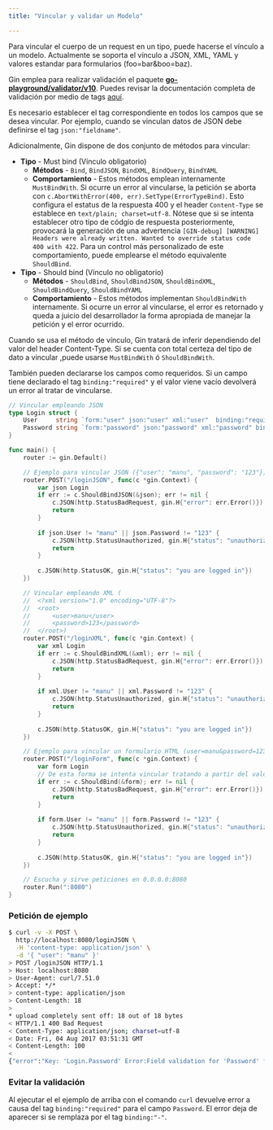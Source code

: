 ```yaml
---
title: "Vincular y validar un Modelo"

---
```


Para vincular el cuerpo de un request en un tipo, puede hacerse el vínculo a un modelo. Actualmente se soporta el vínculo a JSON, XML, YAML y valores estandar para formularios (foo=bar&boo=baz).

Gin emplea para realizar validación el paquete [**go-playground/validator/v10**](https://github.com/go-playground/validator). Puedes revisar la documentación completa de validación por medio de tags [aquí](https://pkg.go.dev/github.com/go-playground/validator/v10#hdr-Baked_In_Validators_and_Tags).

Es necesario establecer el tag correspondiente en todos los campos que se desea vincular. Por ejemplo, cuando se vinculan datos de JSON debe definirse el tag `json:"fieldname"`.

Adicionalmente, Gin dispone de dos conjunto de métodos para vincular:
- **Tipo** - Must bind (Vínculo obligatorio)
  - **Métodos** - `Bind`, `BindJSON`, `BindXML`, `BindQuery`, `BindYAML`
  - **Comportamiento** - Estos métodos emplean internamente `MustBindWith`. Si ocurre un error al vincularse, la petición se aborta con `c.AbortWithError(400, err).SetType(ErrorTypeBind)`. Esto configura el estatus de la respuesta 400 y el header `Content-Type` se establece en `text/plain; charset=utf-8`. Nótese que si se intenta establecer otro tipo de códgio de respuesta posteriormente, provocará la generación de una advertencia `[GIN-debug] [WARNING] Headers were already written. Wanted to override status code 400 with 422`. Para un control más personalizado de este comportamiento, puede emplearse el método equivalente `ShouldBind`.
- **Tipo** - Should bind (Vínculo no obligatorio)
  - **Métodos** - `ShouldBind`, `ShouldBindJSON`, `ShouldBindXML`, `ShouldBindQuery`, `ShouldBindYAML`
  - **Comportamiento** - Estos métodos implementan `ShouldBindWith` internamente. Si ocurre un error al vincularse, el error es retornado y queda a juicio del desarrollador la forma apropiada de manejar la petición y el error ocurrido.

Cuando se usa el método de vínculo, Gin tratará de inferir dependiendo del valor del header Content-Type. Si se cuenta con total certeza del tipo de dato a vincular ,puede usarse `MustBindWith` ó `ShouldBindWith`.

También pueden declararse los campos como requeridos. Si un campo tiene declarado el tag `binding:"required"` y el valor viene vacío devolverá un error al tratar de vincularse.

```go
// Vincular empleando JSON
type Login struct {
	User     string `form:"user" json:"user" xml:"user"  binding:"required"`
	Password string `form:"password" json:"password" xml:"password" binding:"required"`
}

func main() {
	router := gin.Default()

	// Ejemplo para vincular JSON ({"user": "manu", "password": "123"})
	router.POST("/loginJSON", func(c *gin.Context) {
		var json Login
		if err := c.ShouldBindJSON(&json); err != nil {
			c.JSON(http.StatusBadRequest, gin.H{"error": err.Error()})
			return
		}
		
		if json.User != "manu" || json.Password != "123" {
			c.JSON(http.StatusUnauthorized, gin.H{"status": "unauthorized"})
			return
		} 
		
		c.JSON(http.StatusOK, gin.H{"status": "you are logged in"})
	})

	// Vincular empleando XML (
	//	<?xml version="1.0" encoding="UTF-8"?>
	//	<root>
	//		<user>manu</user>
	//		<password>123</password>
	//	</root>)
	router.POST("/loginXML", func(c *gin.Context) {
		var xml Login
		if err := c.ShouldBindXML(&xml); err != nil {
			c.JSON(http.StatusBadRequest, gin.H{"error": err.Error()})
			return
		}
		
		if xml.User != "manu" || xml.Password != "123" {
			c.JSON(http.StatusUnauthorized, gin.H{"status": "unauthorized"})
			return
		} 
		
		c.JSON(http.StatusOK, gin.H{"status": "you are logged in"})
	})

	// Ejemplo para vincular un formulario HTML (user=manu&password=123)
	router.POST("/loginForm", func(c *gin.Context) {
		var form Login
		// De esta forma se intenta vincular tratando a partir del valor del header content-type.
		if err := c.ShouldBind(&form); err != nil {
			c.JSON(http.StatusBadRequest, gin.H{"error": err.Error()})
			return
		}
		
		if form.User != "manu" || form.Password != "123" {
			c.JSON(http.StatusUnauthorized, gin.H{"status": "unauthorized"})
			return
		} 
		
		c.JSON(http.StatusOK, gin.H{"status": "you are logged in"})
	})

	// Escucha y sirve peticiones en 0.0.0.0:8080
	router.Run(":8080")
}
```

### Petición de ejemplo

```sh
$ curl -v -X POST \
  http://localhost:8080/loginJSON \
  -H 'content-type: application/json' \
  -d '{ "user": "manu" }'
> POST /loginJSON HTTP/1.1
> Host: localhost:8080
> User-Agent: curl/7.51.0
> Accept: */*
> content-type: application/json
> Content-Length: 18
>
* upload completely sent off: 18 out of 18 bytes
< HTTP/1.1 400 Bad Request
< Content-Type: application/json; charset=utf-8
< Date: Fri, 04 Aug 2017 03:51:31 GMT
< Content-Length: 100
<
{"error":"Key: 'Login.Password' Error:Field validation for 'Password' failed on the 'required' tag"}
```

### Evitar la validación

Al ejecutar el el ejemplo de arriba con el comando `curl` devuelve error a causa del tag `binding:"required"` para el campo `Password`. El error deja de aparecer si se remplaza por el tag `binding:"-"`.
